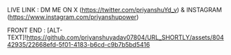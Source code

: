 
LIVE LINK : DM ME ON X (https://twitter.com/priyanshuYd_v) & INSTAGRAM (https://www.instagram.com/priyanshupower)

FRONT END : 
[ALT-TEXT]!https://github.com/priyanshuyadav07804/URL_SHORTLY/assets/80442935/22668efd-5f01-4183-b6cd-c9b7b5bd5416
